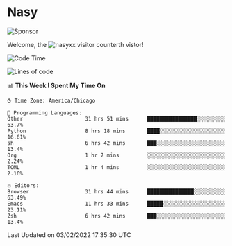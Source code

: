 # Nasy

<!--
<p align="center">
<img height="200" src="https://github-readme-stats.vercel.app/api?username=nasyxx&count_private=true&show_icons=true&theme=dracula&include_all_commits=true"/>
<img height="200" src="https://github-readme-stats.vercel.app/api/top-langs/?username=nasyxx&theme=dracula&hide=html,jupyter+notebook&count_private=true&show_icons=true"/>
</p>

  
----------------
-->

![Sponsor](https://img.shields.io/static/v1.svg?label=Sponsor&message=%E2%9D%A4&logo=GitHub&style=flat&color=pink)
 
Welcome, the ![nasyxx visitor counter](https://count.getloli.com/get/@nasyxx?theme=rule34)th vistor!
 
<!--START_SECTION:waka-->
![Code Time](http://img.shields.io/badge/Code%20Time-1%2C849%20hrs%209%20mins-blue)

![Lines of code](https://img.shields.io/badge/From%20Hello%20World%20I%27ve%20Written-5%20Million%20lines%20of%20code-blue)

📊 **This Week I Spent My Time On** 

```text
⌚︎ Time Zone: America/Chicago

💬 Programming Languages: 
Other                    31 hrs 51 mins      ████████████████░░░░░░░░░   63.7% 
Python                   8 hrs 18 mins       ████░░░░░░░░░░░░░░░░░░░░░   16.61% 
sh                       6 hrs 42 mins       ███░░░░░░░░░░░░░░░░░░░░░░   13.4% 
Org                      1 hr 7 mins         ░░░░░░░░░░░░░░░░░░░░░░░░░   2.24% 
TOML                     1 hr 4 mins         ░░░░░░░░░░░░░░░░░░░░░░░░░   2.16%

🔥 Editors: 
Browser                  31 hrs 44 mins      ███████████████░░░░░░░░░░   63.49% 
Emacs                    11 hrs 33 mins      █████░░░░░░░░░░░░░░░░░░░░   23.11% 
Zsh                      6 hrs 42 mins       ███░░░░░░░░░░░░░░░░░░░░░░   13.4%

```


 Last Updated on 03/02/2022 17:35:30 UTC
<!--END_SECTION:waka-->

<!-- ![visitors](https://visitor-badge.laobi.icu/badge?page_id=nasyxx.nasyxx) -->
